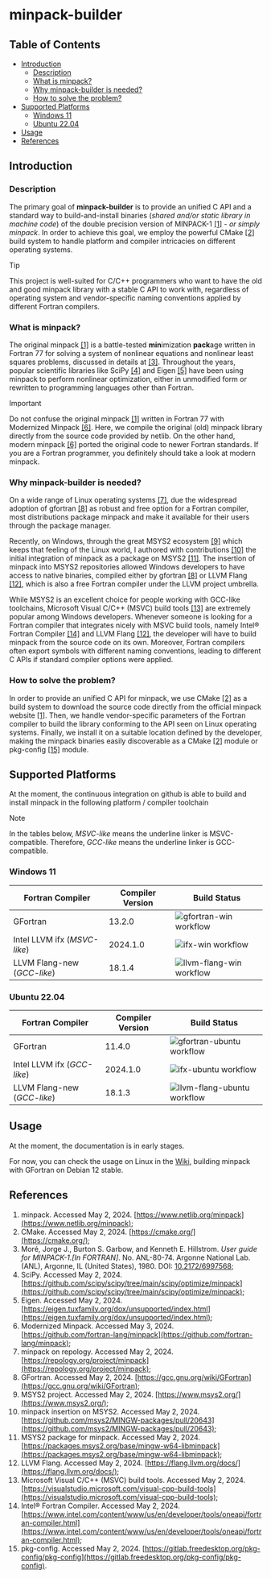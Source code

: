 # minpack-builder

## Table of Contents

* [Introduction](#introduction)
    * [Description](#description)
    * [What is minpack?](#what-is-minpack)
    * [Why minpack-builder is needed?](#why-minpack-builder-is-needed)
    * [How to solve the problem?](#how-to-solve-the-problem)
* [Supported Platforms](#supported-platforms)
    * [Windows 11](#windows-11)
    * [Ubuntu 22.04](#ubuntu-2204)
* [Usage](#usage)
* [References](#references)

## Introduction

### Description

The primary goal of **minpack-builder** is to provide an unified C API and a standard way to build-and-install binaries (*shared and/or static library in machine code*) of the double precision version of MINPACK-1 [[1]](https://www.netlib.org/minpack) - *or simply minpack*. In order to achieve this goal, we employ the powerful CMake [[2]](https://cmake.org/) build system to handle platform and compiler intricacies on different operating systems.

> [!TIP]
> 
> This project is well-suited for C/C++ programmers who want to have the old and good minpack library with a stable C API to work with, regardless of operating system and vendor-specific naming conventions applied by different Fortran compilers.

### What is minpack?

The original minpack [[1]](https://www.netlib.org/minpack) is a battle-tested **min**imization **pack**age written in Fortran 77 for solving a system of nonlinear equations and nonlinear least squares problems, discussed in details at [[3]](https://doi.org/10.2172/6997568). Throughout the years, popular scientific libraries like SciPy [[4]](https://github.com/scipy/scipy/tree/main/scipy/optimize/minpack) and Eigen [[5]](https://eigen.tuxfamily.org/dox/unsupported/index.html) have been using minpack to perform nonlinear optimization, either in unmodified form or rewritten to programming languages other than Fortran.

> [!IMPORTANT]
> 
> Do not confuse the original minpack [[1]](https://www.netlib.org/minpack) written in Fortran 77 with Modernized Minpack [[6]](https://github.com/fortran-lang/minpack). Here, we compile the original (old) minpack library directly from the source code provided by netlib. On the other hand, modern minpack [[6]](https://github.com/fortran-lang/minpack) ported the original code to newer Fortran standards. If you are a Fortran programmer, you definitely should take a look at modern minpack.

### Why minpack-builder is needed?

On a wide range of Linux operating systems [[7]](https://repology.org/project/minpack), due the widespread adoption of gfortran [[8]](https://gcc.gnu.org/wiki/GFortran) as robust and free option for a Fortran compiler, most distributions package minpack and make it available for their users through the package manager.

Recently, on Windows, through the great MSYS2 ecosystem [[9]](https://www.msys2.org/) which keeps that feeling of the Linux world, I authored with contributions [[10]](https://github.com/msys2/MINGW-packages/pull/20643) the initial integration of minpack as a package on MSYS2 [[11]](https://packages.msys2.org/base/mingw-w64-libminpack). The insertion of minpack into MSYS2 repositories allowed Windows developers to have access to native binaries, compiled either by gfortran [[8]](https://gcc.gnu.org/wiki/GFortran) or LLVM Flang [[12]](https://flang.llvm.org/docs/), which is also a free Fortran compiler under the LLVM project umbrella.

While MSYS2 is an excellent choice for people working with GCC-like toolchains, Microsoft Visual C/C++ (MSVC) build tools [[13]](https://visualstudio.microsoft.com/visual-cpp-build-tools) are extremely popular among Windows developers. Whenever someone is looking for a Fortran compiler that integrates nicely with MSVC build tools, namely Intel® Fortran Compiler [[14]](https://www.intel.com/content/www/us/en/developer/tools/oneapi/fortran-compiler.html) and LLVM Flang [[12]](https://flang.llvm.org/docs/), the developer will have to build minpack from the source code on its own. Moreover, Fortran compilers often export symbols with different naming conventions, leading to different C APIs if standard compiler options were applied.

### How to solve the problem?

In order to provide an unified C API for minpack, we use CMake [[2]](https://cmake.org/) as a build system to download the source code directly from the official minpack website [[1]](https://www.netlib.org/minpack). Then, we handle vendor-specific parameters of the Fortran compiler to build the library conforming to the API seen on Linux operating systems. Finally, we install it on a suitable location defined by the developer, making the minpack binaries easily discoverable as a CMake [[2]](https://cmake.org/) module or pkg-config [[15]](https://gitlab.freedesktop.org/pkg-config/pkg-config) module.

## Supported Platforms

At the moment, the continuous integration on github is able to build and install minpack in the following platform / compiler toolchain

> [!NOTE]
> 
> In the tables below, *MSVC-like* means the underline linker is MSVC-compatible. Therefore, *GCC-like* means the underline linker is GCC-compatible.

### Windows 11

| Fortran Compiler | Compiler Version | Build Status |
|------------------|------------------|--------------|
| GFortran | 13.2.0 | ![gfortran-win workflow](https://github.com/luau-project/minpack-builder/actions/workflows/gfortran-on-windows.yaml/badge.svg?branch=main) |
| Intel LLVM ifx (*MSVC-like*) | 2024.1.0 | ![ifx-win workflow](https://github.com/luau-project/minpack-builder/actions/workflows/intel-fortran-on-windows.yaml/badge.svg?branch=main) |
| LLVM Flang-new (*GCC-like*) | 18.1.4 | ![llvm-flang-win workflow](https://github.com/luau-project/minpack-builder/actions/workflows/llvm-flang-gcc-like-on-windows.yaml/badge.svg?branch=main) |

### Ubuntu 22.04

| Fortran Compiler | Compiler Version | Build Status |
|------------------|------------|--------------|
| GFortran         | 11.4.0 |![gfortran-ubuntu workflow](https://github.com/luau-project/minpack-builder/actions/workflows/gfortran-on-ubuntu.yaml/badge.svg?branch=main)|
| Intel LLVM ifx (*GCC-like*) | 2024.1.0 | ![ifx-ubuntu workflow](https://github.com/luau-project/minpack-builder/actions/workflows/intel-fortran-on-ubuntu.yaml/badge.svg?branch=main) |
| LLVM Flang-new (*GCC-like*) | 18.1.3 |![llvm-flang-ubuntu workflow](https://github.com/luau-project/minpack-builder/actions/workflows/llvm-flang-on-ubuntu.yaml/badge.svg?branch=main)|

## Usage

At the moment, the documentation is in early stages.

For now, you can check the usage on Linux in the [Wiki](../../wiki), building minpack with GFortran on Debian 12 stable.

## References

1. minpack. Accessed May 2, 2024. [https://www.netlib.org/minpack](https://www.netlib.org/minpack);
2. CMake. Accessed May 2, 2024. [https://cmake.org/](https://cmake.org/);
3. Moré, Jorge J., Burton S. Garbow, and Kenneth E. Hillstrom. *User guide for MINPACK-1.[In FORTRAN]*. No. ANL-80-74. Argonne National Lab.(ANL), Argonne, IL (United States), 1980. DOI: [10.2172/6997568](https://doi.org/10.2172/6997568);
4. SciPy. Accessed May 2, 2024. [https://github.com/scipy/scipy/tree/main/scipy/optimize/minpack](https://github.com/scipy/scipy/tree/main/scipy/optimize/minpack);
5. Eigen. Accessed May 2, 2024. [https://eigen.tuxfamily.org/dox/unsupported/index.html](https://eigen.tuxfamily.org/dox/unsupported/index.html);
6. Modernized Minpack. Accessed May 3, 2024. [https://github.com/fortran-lang/minpack](https://github.com/fortran-lang/minpack);
7. minpack on repology. Accessed May 2, 2024. [https://repology.org/project/minpack](https://repology.org/project/minpack);
8. GFortran. Accessed May 2, 2024. [https://gcc.gnu.org/wiki/GFortran](https://gcc.gnu.org/wiki/GFortran);
9. MSYS2 project. Accessed May 2, 2024. [https://www.msys2.org/](https://www.msys2.org/);
10. minpack insertion on MSYS2. Accessed May 2, 2024. [https://github.com/msys2/MINGW-packages/pull/20643](https://github.com/msys2/MINGW-packages/pull/20643);
11. MSYS2 package for minpack. Accessed May 2, 2024. [https://packages.msys2.org/base/mingw-w64-libminpack](https://packages.msys2.org/base/mingw-w64-libminpack);
12. LLVM Flang. Accessed May 2, 2024. [https://flang.llvm.org/docs/](https://flang.llvm.org/docs/);
13. Microsoft Visual C/C++ (MSVC) build tools. Accessed May 2, 2024. [https://visualstudio.microsoft.com/visual-cpp-build-tools](https://visualstudio.microsoft.com/visual-cpp-build-tools);
14. Intel® Fortran Compiler. Accessed May 2, 2024. [https://www.intel.com/content/www/us/en/developer/tools/oneapi/fortran-compiler.html](https://www.intel.com/content/www/us/en/developer/tools/oneapi/fortran-compiler.html);
15. pkg-config. Accessed May 2, 2024. [https://gitlab.freedesktop.org/pkg-config/pkg-config](https://gitlab.freedesktop.org/pkg-config/pkg-config).
